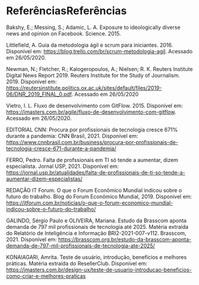 # ReferênciasReferências

Bakshy, E.; Messing, S.; Adamic, L. A. Exposure to ideologically diverse news and opinion on Facebook. Science. 2015.

Littlefield, A. Guia da metodologia ágil e scrum para iniciantes. 2016. Disponível em: https://blog.trello.com/br/scrum-metodologia-agil. Acessado em 26/05/2020.

Newman, N.; Fletcher, R.; Kalogeropoulos, A.; Nielsen; R. K. Reuters Institute Digital News Report 2019.  Reuters Institute for the Study of Journalism. 2019. Disponível em: https://reutersinstitute.politics.ox.ac.uk/sites/default/files/2019-06/DNR_2019_FINAL_0.pdf. Acessado em 26/05/2020

Vietro, I. L. Fluxo de desenvolvimento com GitFlow. 2015. Disponível em: https://imasters.com.br/agile/fluxo-de-desenvolvimento-com-gitflow. Acessado em 26/05/2020.


EDITORIAL CNN: Procura por profissionais de tecnologia cresce 671% durante a pandemia: CNN Brasil, 2021. Disponível em: https://www.cnnbrasil.com.br/business/procura-por-profissionais-de-tecnologia-cresce-671-durante-a-pandemia/ 

FERRO, Pedro. Falta de profssionais em TI só tende a aumentar, dizem especialista. Jornal USP, 2021. Disponível em: https://jornal.usp.br/atualidades/falta-de-profissionais-de-ti-so-tende-a-aumentar-dizem-especialistas/   


REDAÇÃO IT Forum. O que o Forum Econômico Mundial indicou sobre o futuro do trabalho. Blog do Forum Econômico Mundial, 2019. Disponível em: https://itforum.com.br/noticias/o-que-o-forum-economico-mundial-indicou-sobre-o-futuro-do-trabalho/ 

GALINDO, Sérgio Paulo e OLIVEIRA, Mariana. Estudo da Brasscom aponta demanda de 797 mil profissionais de tecnologia até 2025. Matéria extraída do Relatório de Inteligência e Informação BRI2-2021-007-v112. Brasscom, 2021. Disponível em: https://brasscom.org.br/estudo-da-brasscom-aponta-demanda-de-797-mil-profissionais-de-tecnologia-ate-2025/ 

KONAIAGARI, Amrita. Teste de usuário, introdução, benefícios e melhores práticas.        Matéria extraída do ResellerClub. Disponível em: https://imasters.com.br/design-ux/teste-de-usuario-introducao-beneficios-como-criar-e-melhores-praticas




